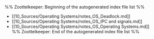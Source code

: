 %% Zoottelkeeper: Beginning of the autogenerated index file list  %%
-  [[10_Sources/Operating Systems/notes_OS_Deadlock.md]]
-  [[10_Sources/Operating Systems/notes_OS_IPC and signals.md]]
-  [[10_Sources/Operating Systems/notes_OS_Operating Systems.md]]
%% Zoottelkeeper: End of the autogenerated index file list  %%
